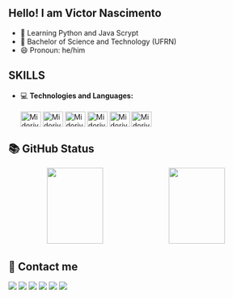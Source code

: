 ## Hello! I am Victor Nascimento

- 🔭 Learning Python and Java Scrypt
- 🌱 Bachelor of Science and Technology (UFRN)
- 😄 Pronoun: he/him
## **SKILLS**
- 💻 **Technologies and Languages:**
    <div style="display: inline_block"><br>
        <img align="center" alt="Midoriya-Js" height="30" width="40" <img src="https://cdn.jsdelivr.net/gh/devicons/devicon@latest/icons/html5/html5-original.svg" />
        <img align="center" alt="Midoriya-Js" height="30" width="40" <img src="https://cdn.jsdelivr.net/gh/devicons/devicon@latest/icons/css3/css3-original.svg" />
        <img align="center" alt="Midoriya-Js" height="30" width="40" <img src="https://cdn.jsdelivr.net/gh/devicons/devicon@latest/icons/javascript/javascript-original.svg" />
        <img align="center" alt="Midoriya-Js" height="30" width="40" <img src="https://cdn.jsdelivr.net/gh/devicons/devicon@latest/icons/react/react-original.svg" />
        <img align="center" alt="Midoriya-Js" height="30" width="40" <img src="https://cdn.jsdelivr.net/gh/devicons/devicon@latest/icons/java/java-original.svg" />
        <img align="center" alt="Midoriya-Js" height="30" width="40" <img src="https://cdn.jsdelivr.net/gh/devicons/devicon@latest/icons/vscode/vscode-original.svg" />
          
     

</div>

## **📚 GitHub Status**

<div align="center">
  <img width="47%"  height="150px" src="https://github-readme-stats-sigma-five.vercel.app/api?username=MidoriyaDEV&show_icons=true&include_all_commits=true&count_private=true&title_color=F7EF8A&icon_color=F7EF8A&text_color=E0AA3E&bg_color=ffffff00"/>
  <img width="47%"  height="150px" src="https://github-readme-stats-sigma-five.vercel.app/api/top-langs/?username=MidoriyaDEV&layout=compact&show_icons=true&include_all_commits=true&count_private=true&title_color=F7EF8A&icon_color=F7EF8A&text_color=E0AA3E&bg_color=ffffff00"/>
</div>

## :briefcase: Contact me

</div>
  <a href="https://www.youtube.com/@iitzmidoriya3431" target="_blank"><img src="https://img.shields.io/badge/YouTube-FF0000?style=for-the-badge&logo=youtube&logoColor=white" target="_blank"></a>
  <a href="https://www.instagram.com/iitzmidoriya/" target="_blank"><img src="https://img.shields.io/badge/-Instagram-%23E4405F?style=for-the-badge&logo=instagram&logoColor=white" target="_blank"></a>
  <a href="https://www.twitch.tv/iitzmidoriya" target="_blank"><img src="https://img.shields.io/badge/Twitch-9146FF?style=for-the-badge&logo=twitch&logoColor=white" target="_blank"></a>
  <a href="https://discord.gg/usvugHqke2" target="_blank"><img src="https://img.shields.io/badge/Discord-7289DA?style=for-the-badge&logo=discord&logoColor=white" target="_blank"></a> 
  <a href ="victornascimentobr48@gmail.com"><img src="https://img.shields.io/badge/-Gmail-%23333?style=for-the-badge&logo=gmail&logoColor=white" target="_blank"></a>
  <a href="https://www.linkedin.com/in/victor-nascimento-de-melo-369751315/" target="_blank"><img src="https://img.shields.io/badge/-LinkedIn-%230077B5?style=for-the-badge&logo=linkedin&logoColor=white" target="_blank"></a>
</div>

